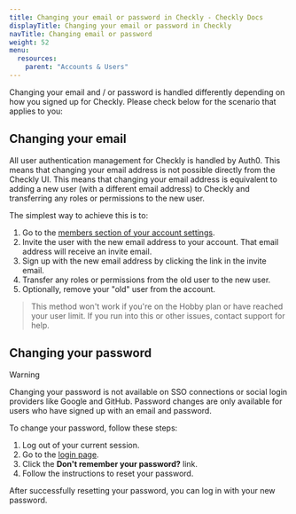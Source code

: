 ```yaml
---
title: Changing your email or password in Checkly - Checkly Docs
displayTitle: Changing your email or password in Checkly
navTitle: Changing email or password
weight: 52
menu:
  resources:
    parent: "Accounts & Users"
---
```


Changing your email and / or password is handled differently depending on how you signed up for Checkly. Please check 
below for the scenario that applies to you:

## Changing your email

All user authentication management for Checkly is handled by Auth0. This means that changing your email address is not possible directly from the Checkly UI.
This means that changing your email address is equivalent to adding a new user (with a different email address) to Checkly and transferring any roles or permissions to the new user.

The simplest way to achieve this is to:

1. Go to the [members section of your account settings](https://app.checklyhq.com/settings/account/members).
2. Invite the user with the new email address to your account. That email address will receive an invite email.
3. Sign up with the new email address by clicking the link in the invite email.
4. Transfer any roles or permissions from the old user to the new user.
5. Optionally, remove your "old" user from the account.

> This method won't work if you're on the Hobby plan or have reached your user limit. If you run into this or other issues, contact support for help.

## Changing your password

> [!WARNING]
> Changing your password is not available on SSO connections or social login providers like Google and GitHub. Password changes are only available for users who have signed up with an email and password.

To change your password, follow these steps:

1. Log out of your current session.
2. Go to the [login page](https://app.checklyhq.com/login).
3. Click the **Don't remember your password?** link.
4. Follow the instructions to reset your password.

After successfully resetting your password, you can log in with your new password.
